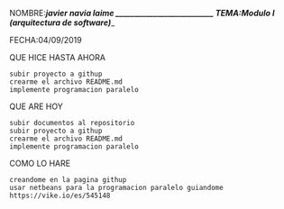  NOMBRE:___________javier navia laime __________________________
 TEMA:______________Modulo I (arquitectura de software)__________________________


FECHA:04/09/2019

QUE HICE HASTA AHORA

	subir proyecto a githup
	crearme el archivo README.md
	implemente programacion paralelo 

QUE ARE HOY

	subir documentos al repositorio
	subir proyecto a githup
	crearme el archivo README.md
	implemente programacion paralelo 

COMO LO HARE

	creandome en la pagina githup
	usar netbeans para la programacion paralelo guiandome  https://vike.io/es/545148
